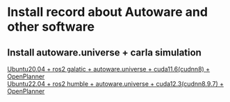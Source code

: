 # Install record about Autoware and other software

## Install autoware.universe + carla simulation
[Ubuntu20.04 + ros2 galatic + autoware.universe + cuda11.6(cudnn8) + OpenPlanner](https://github.com/ningdian112/jiaocheng/blob/main/240228.md) \
[Ubuntu22.04 + ros2 humble + autoware.universe + cuda12.3(cudnn8.9.7) + OpenPlanner](https://github.com/ningdian112/jiaocheng/blob/main/20240301.md)
